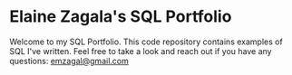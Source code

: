 # Elaine Zagala's SQL Portfolio

Welcome to my SQL Portfolio. This code repository contains examples of SQL I've written. Feel free to take a look and reach out if you have any questions: emzagal@gmail.com
